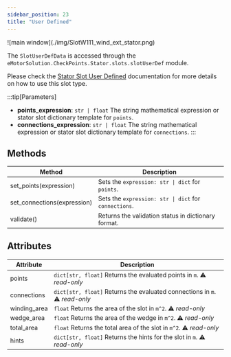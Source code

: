 ```yaml
---
sidebar_position: 23
title: "User Defined"
---
```


<p class="ems">![main window](./img/SlotW111_wind_ext_stator.png)</p>

The `SlotUserDefData` is accessed through the `eMotorSolution.CheckPoints.Stator.slots.slotUserDef` module.

Please check the [Stator Slot User Defined](/docs/docs/Extras/user_defined_stator_slot) documentation for more details on how to use this slot type.

:::tip[Parameters]
- **points_expression**: `str | float` The string mathematical expression or stator slot dictionary template for `points`.
- **connections_expression**: `str | float` The string mathematical expression or stator slot dictionary template for `connections`.
:::

## Methods
| Method | Description |
|--------|-------------|
| set_points(expression) | Sets the `expression: str \| dict` for `points`. |
| set_connections(expression) | Sets the `expression: str \| dict` for `connections`. |
| validate() | Returns the validation status in dictionary format. |

## Attributes
| Attribute | Description |
|---|---|
| points | `dict[str, float]` Returns the evaluated points in `m`. :warning: *read-only* |
| connections | `dict[str, float]` Returns the evaluated connections in `m`. :warning: *read-only* |
| winding_area | `float` Returns the area of the slot in `m^2`. :warning: *read-only* |
| wedge_area | `float` Returns the area of the wedge in `m^2`. :warning: *read-only* |
| total_area | `float` Returns the total area of the slot in `m^2`. :warning: *read-only* |
| hints | `dict[str, float]` Returns the hints for the slot in `m`. :warning: *read-only* |

